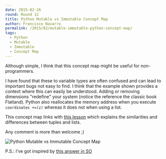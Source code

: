 ```yaml
---
date: 2015-02-26
round: Round 12
title: Python Mutable vs Immutable Concept Map
author: Francisco Navarro
permalink: /2015/02/mutable-immutable-python-concept-map/
tags:
  - Python
  - Mutable
  - Immutable
  - Concept Map
---
```


Although simple, I think that this concept map might be useful for non-programmers.

I have found that these to variable types are often confused and can lead to important bugs not easy to find. I think that the example shown provides a context where this can easily be understood. Adding or removing dimensions "redefine" your system (notice the reference the classic book Flatland). Python also reallocates the memory address when you execute `coordinates +=(z)` whereas it does not when using a list.

This concept map links with [this lesson](http://software-carpentry.org/v5/novice/python/04-cond.html) which explains the similarities and differences between tuples and lists.

Any comment is more than welcome ;)

![Python Mutable vs Immutable Concept Map](http://i.imgur.com/95eRxhv.jpg)

P.S.: I’ve got inspired by [this answer in SO](http://stackoverflow.com/questions/1708510/python-list-vs-tuple-when-to-use-each#comment22973344_1708610)
